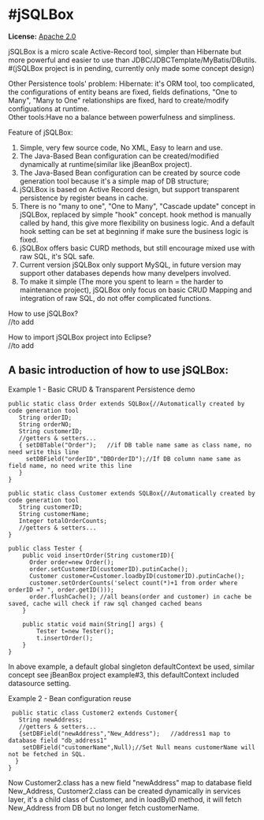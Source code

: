 #jSQLBox
====

**License:** [Apache 2.0](http://www.apache.org/licenses/LICENSE-2.0)

jSQLBox is a micro scale Active-Record tool, simpler than Hibernate but more powerful and easier to use than JDBC/JDBCTemplate/MyBatis/DButils.  
#(jSQLBox project is in pending, currently only made some concept design)  

Other Persistence tools' problem:
Hibernate: it's ORM tool, too complicated, the configurations of entity beans are fixed, fields definations, "One to Many", "Many to One" relationships are fixed, hard to create/modify configuations at runtime.  
Other tools:Have no a balance between powerfulness and simpliness. 

Feature of jSQLBox:  
1) Simple, very few source code, No XML, Easy to learn and use.   
2) The Java-Based Bean configuration can be created/modified dynamically at runtime(similar like jBeanBox project). 
3) The Java-Based Bean configuration can be created by source code generation tool because it's a simple map of DB structure;
4) jSQLBox is based on Active Record design, but support transparent persistence by register beans in cache. 
5) There is no "many to one", "One to Many", "Cascade update" concept in jSQLBox, replaced by simple "hook" concept. hook method is manually called by hand, this give more flexibility on business logic. And a default hook setting can be set at beginning if make sure the business logic is fixed.
6) jSQLBox offers basic CURD methods, but still encourage mixed use with raw SQL, it's SQL safe.  
7) Current version jSQLBox only support MySQL, in future version may support other databases depends how many develpers involved.
8) To make it simple (The more you spent to learn = the harder to maintenance project), jSQLBox only focus on basic CRUD Mapping and integration of raw SQL, do not offer complicated functions.

How to use jSQLBox?  
//to add  

How to import jSQLBox project into Eclipse?  
//to add

A basic introduction of how to use jSQLBox:
---
Example 1 - Basic CRUD & Transparent Persistence demo
```
public static class Order extends SQLBox{//Automatically created by code generation tool
   String orderID;  
   String orderNO;  
   String customerID;  
   //getters & setters...
   { setDBTable("Order");   //if DB table name same as class name, no need write this line
     setDBField("orderID","DBOrderID");//If DB column name same as field name, no need write this line
   }
}

public static class Customer extends SQLBox{//Automatically created by code generation tool
   String customerID; 
   String customerName;  
   Integer totalOrderCounts;
   //getters & setters...
} 

public class Tester {
    public void insertOrder(String customerID){
      Order order=new Order();
      order.setCustomerID(customerID).putinCache();
      Customer customer=Customer.loadbyID(customerID).putinCache();
      customer.setOrderCounts('select count(*)+1 from order where orderID =? ", order.getID()));
      order.flushCache(); //all beans(order and customer) in cache be saved, cache will check if raw sql changed cached beans
    }
    
    public static void main(String[] args) {
        Tester t=new Tester();
        t.insertOrder();
    }
} 
```
In above example, a default global singleton defaultContext be used, similar concept see jBeanBox project example#3, this defaultContext included datasource setting.
 
Example 2 - Bean configuration reuse
```
 public static class Customer2 extends Customer{ 
   String newAddress;
   //getters & setters...
   {setDBField("newAddress","New_Address");   //address1 map to database field "db_address1" 
    setDBField("customerName",Null);//Set Null means customerName will not be fetched in SQL.
  }
} 
```
Now Customer2.class has a new field "newAddress" map to database field New_Address, Customer2.class can be created dynamically in services layer, it's a child class of Customer, and in loadByID method, it will fetch New_Address from DB but no longer fetch customerName.

